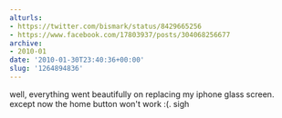 ```yaml
---
alturls:
- https://twitter.com/bismark/status/8429665256
- https://www.facebook.com/17803937/posts/304068256677
archive:
- 2010-01
date: '2010-01-30T23:40:36+00:00'
slug: '1264894836'
---
```


well, everything went beautifully on replacing my iphone glass screen. except now the home button won't work :(. sigh

